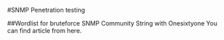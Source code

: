 #SNMP Penetration testing

##Wordlist for bruteforce SNMP Community String with Onesixtyone
You can find article from here.
